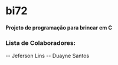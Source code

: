 # bi72

#### Projeto de programação para brincar em C
### Lista de Colaboradores:
-- Jeferson Lins
-- Duayne Santos


